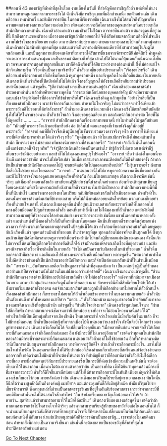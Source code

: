 ##ตอนที่ 43 ของขวัญที่ล้ำค่าที่สุดในโลก
งานเลี้ยงในวันนี้ ที่สำคัญคือการเชิญลั่วลั่ว แต่เพื่อให้นางสามารถหาเหตุผลออกจากพระราชวังได้ ดังนั้นจึงมีการเชิญแขกเพิ่มอีกส่วนหนึ่ง ยกตัวอย่างเช่น เฉินหลิวอ๋อง เหมาชิวอวี่ และยังมีอาจารย์ซิน ในตอนที่เรียงรายชื่อ เฉินฉางเซิงไม่ได้สนใจถึงปัญหาเรื่องความแตกต่างทางสถานะกับความอ่อนไหว เพียงแค่อยากจะถือโอกาสขอบคุณเหล่าคนที่เคยช่วยเหลือสำนักฝึกหลวงเหล่านั้น เฉินหลิวอ๋องมาแล้ว เหมาชิวอวี่ไม่ได้มา อาจารย์ซินมาแล้ว แต่มองดูคนที่อยู่ ณ ที่นี้ นึกถึงสถานะของตัวเอง เมื่อวางของขวัญแล้วก็ถอยออกไป จึงได้รับคำชมจากถังซานสือลิ่วไปจนถึงความไม่เข้าใจของเซวียนหยวนผ้อ
อาหารเลิศรสกับสุราเหมย สายลมจากทะเลสาบไปจนถึงคนหนุ่มสาว
เฉินหลิวอ๋องไม่สนิทกับทุกคนที่สุด แต่สมแล้วที่เป็นราชวงศ์เพียงคนเดียวที่ยังสามารถอยู่ในจิงตูได้จนถึงตอนนี้ และเป็นลูกหลานเพียงคนเดียวที่สามารถได้รับการชื่นชมจากจักรพรรดินีศักดิ์สิทธิ์ คำพูดคำจาและการกระทำแสนจะนุ่มนวลเป็นธรรมชาติอย่างถึงที่สุด ผ่านไปได้ไม่นานก็คุ้นเคยกับเฉินฉางเซิงขึ้นมา รอจนอาหารจานสุดท้ายถูกยกขึ้นมา เขาก็คิดถึงเรื่องที่ได้ยินระหว่างทางก่อนหน้านี้ ซึ่งไม่ค่อยแน่ใจนักจึงเอ่ยถามขึ้น
“เรื่องนั้นเป็นความจริงหรือ”
ลั่วลั่วถามขึ้นอย่างประหลาดใจ “เรื่องอะไรหรือ”
เฉินหลิวอ๋องนำเรื่องก่อนหน้าที่เกิดขึ้นที่หอเฉิงหูมาพูดรอบหนึ่ง และยังพูดถึงเรื่องที่เกิดขึ้นต่อมาในภายหลัง
เฉินฉางเซิงเห็นว่าเรื่องนี้ปิดบังต่อไปไม่ได้แล้ว จึงส่งสัญญาณให้ถังซานสือลิ่วหยิบสาสน์ท้าประลองเหล่านั้นออกมา แล้วพูดขึ้น “รู้สึกว่าค่อนข้างจะเป็นการละเล่นอยู่บ้าง”
เฉินหลิวอ๋องมองสาสน์ท้าประลองเหล่านั้น แล้วส่ายศีรษะพลางพูดขึ้น “การละเล่นเล็กน้อยของบุคคลสำคัญ มักจะมีความหมายแอบแฝง เจ้าดูว่ามีอะไรที่ต้องการให้ข้าช่วยหรือไม่”
เฉินฉางเซิงคิดดู แล้วพูดขึ้น “อย่างไรเสียก็เป็นเรื่องของสำนักฝึกหลวง พวกข้าจัดการกันเองก่อน ถ้าหากไม่ไหวจริงๆ ไม่แน่ว่าอาจจะทำได้เพียงเข้าพระราชวังหลีไปขอพบใต้เท้าสังฆราช”
ลั่วลั่วมองเฉินฉางเซิงแวบหนึ่ง
เฉินฉางเซิงใช้ตะเกียบคีบผัดผักบุ้งไปใส่ให้ในจานของนาง
ลั่วลั่วเข้าใจแล้ว จึงเอ่ยขอบคุณเสียงเบา และก้มหน้ากินอาหารต่อ โดยที่ไม่ได้พูดอะไร
......
......
“อาจารย์ สำนักฝึกหลวงเกิดเรื่องมากมายขนาดนี้ ทำไมท่านถึงไม่พูดกับข้าเลยล่ะ”
“พักอยู่ที่พระราชวังแล้วเคยชินหรือยัง อ๋อ ข้าลืมไป ตอนแรกสุดที่เจ้ามายังจิงตูก็พักอยู่ที่พระราชวัง”
“อาจารย์ คนที่ชื่อโจวจื้อเหิงผู้นั้นอยู่ในขั้นรวบรวมดวงดาวจริงๆ หรือ อาจารย์ใช้เพียงแค่กระบี่เดียวก็สามารถฆ่าเขาได้แล้วจริงๆ หรือ”
“พูดขึ้นมาแล้ว ทำไมเสนาธิการจินถึงไม่ยอมเข้ามาในสำนัก ก็เพราะว่าเขาไม่ชอบกองทัพของนิกายหลวงที่ด้านนอกหรือ”
“อาจารย์ เจ้าถังถังนั่นในตอนนี้แข็งแกร่งขนาดนี้จริงๆ หรือ”
“เจ้ารู้สึกว่าเฉินหลิวอ๋องเป็นคนเช่นไร ข้ารู้สึกว่าไม่เลวเลย แต่เจ้าก็รู้ เพื่อนของข้ามีน้อยอย่างมาก และข้าก็ไม่ได้มองคนทะลุปรุโปร่งอะไร”
“อาจารย์ หรือว่าถังถังในตอนนี้จะยังแข็งแกร่งกว่าข้าอีก น่าจะไม่ใช่หรือเปล่า ในเมื่อเขาสามารถเอาชนะติดต่อกันได้ถึงสิบสองครั้ง ถ้าหากข้าเป็นตัวแทนสำนักฝึกหลวงออกไปสู้ จะชนะติดต่อกันไปตลอดเลยหรือเปล่า”
“ไม่รู้เพราะอะไร ถังซานสือลิ่วถึงไม่ชอบเขามาโดยตลอด”
“อาจารย์...”
แน่นอนว่านี่ไม่ใช่การพูดจาด้วยความเห็นที่แตกต่างกัน และก็ไม่ใช่การจงใจมองดูคนสองคนพูดเรื่องที่ต่างกัน ถึงแม้ในตอนแรกสุด เฉินฉางเซิงจะคิดเช่นนี้จริงๆ แต่เมื่อมาถึงตอนหลังแล้ว เขาเพียงแค่รู้สึกว่าเช่นนี้น่าสนใจอย่างมาก ก่อนที่จะเข้าสุสานเทียนซู โดยเฉพาะก่อนที่เซวียนหยวนผ้อกับถังซานสือลิ่วจะเข้ามาในสำนักฝึกหลวง สำนักฝึกหลวงแห่งนี้ที่มีพื้นที่นับพันไร่ และกว้างขวางอย่างหาใดเปรียบ กลับมีเพียงแค่เขากับลั่วลั่วเพียงสองคน ช่วงหัวค่ำในตอนนั้นพวกเขาล้วนเดินเล่นที่ข้างทะเลสาบ หรือไม่ก็นั่งเหม่อลอยบนต้นไทรย้อย พวกเขาเองก็เคยทำเรื่องที่น่าสนใจเหล่านี้
เฉินฉางเซิงมองดูคลื่นน้ำที่อยู่บนผิวทะเลสาบกับพระราชวังหลีที่ไกลออกไป พลางเอื้อมมือออกไปลูบศีรษะของลั่วลั่ว
ตอนที่เขาทำสิ่งนี้ เขาไม่ได้มองมาที่ลั่วลั่วเลย แต่ว่าฝ่ามือก็สามารถลงมาอยู่ที่หัวของนางได้อย่างแม่นยำ เพราะว่าการกระทำเช่นนี้ของเขานั้นเคยทำมาหลายครั้งแล้ว และตำแหน่งที่นั่งของลั่วลั่วก็เป็นที่ตรงนั้นมาโดยตลอด
คืนนั้นที่เหมยหลี่ซาหวนคืนสู่ทะเลแห่งดวงดาว ที่จริงพวกเขาก็คาดเดาเหตุการณ์ในปัจจุบันนี้ได้แล้ว ครั้งก่อนที่พวกเขาเจอหน้ากันก็เคยพูดคุยกันถึงเรื่องนี้แล้ว ทุกคนล้วนมีหน้าที่ของตน ที่น่ารำคาญที่สุด ทุกคนล้วนไม่อาจที่จะเป็นทุกคนได้ ซึ่งทุกคนล้วนมีญาติสนิทมิตรสหายครูอาจารย์เพื่อนร่วมสำนักไปจนถึงผู้สืบทอดแผ่นดินของตนเอง ดังนั้นเจ้าไม่อาจจะให้ตนเป็นผู้เลือกหรือทำการตัดสินใจได้ เจ้ามักจะต้องพิจารณาถึงเรื่องที่อยู่ตรงหน้า และยังตรงพิจารณาถึงเรื่องที่จะเกิดขึ้นในภายหลัง
“ข้าไม่เคยปัดความรับผิดชอบในหน้าที่ของตน” ลั่วลั่วดิ้นออกจากฝ่ามือของเขา และยืนมองไปยังทางพระราชวังหลีเหมือนกับเขา พลางพูดขึ้น “แต่พวกท่านทำไมถึงไม่คิดบ้างว่าข้าเองก็เป็นนักเรียนของสำนักฝึกหลวง และก็จำเป็นต้องแบกรับหน้าที่ในส่วนนี้เหมือนกัน”
“เพราะว่า...อันดับแรกเลยคือเจ้าเป็นลูกสาวที่ล้ำค่าที่สุดของบิดาเจ้า เป็นองค์หญิงผู้เป็นที่รักของชาวบ้านเผ่าปีศาจจำนวนนับไม่ถ้วนในแม่น้ำแดงกว่าแปดร้อยลี้”
เฉินฉางเซิงมองนางแล้วพูดขึ้น “ส่วนสำนักฝึกหลวง ทางด้านนี้มีข้าและยังมีถังซานสือลิ่ว เจ้าไม่ต้องกังวลอะไร”
หลังจากที่กลับมาจากเมืองสวินหยาง เขาพบว่ากลุ่มอำนาจของจิงตูนั้นตึงเครียดอย่างมาก จักรพรรดินีศักดิ์สิทธิ์เทียนไห่กับใต้เท้าสังฆราชเริ่มแสดงกำลังของตน คนจำนวนมากเริ่มต้นและถูกบีบให้เลือกข้าง เขาไม่อยากให้ลั่วลั่วสนใจเรื่องของสำนักฝึกหลวง ก็เพราะเขาไม่อยากให้ลั่วลั่วเลือกข้าง เพราะว่าในบางความหมายแล้ว ลั่วลั่วนับเป็นตัวแทนถึงท่าทีทั้งหมดของเผ่าปีศาจ
“แต่ว่า...” ลั่วลั่วก้มหน้าลงมองดูเงาของต้นไทรย้อยกับเงาของนางและเฉินฉางเซิงที่อยู่บนผิวน้ำ แล้วพูดขึ้น “ข้าเสียใจอย่างมาก”
เฉินฉางเซิงพูดปลอบใจนาง “ผ่านไปอีกสักพัก ถ้าหากสถานการณ์ชัดเจนกว่านี้สักหน่อย บางทีอาจจะไม่อ่อนไหวขนาดนี้แล้วก็ได้”
อย่างไรเสียก็เป็นเด็กหนุ่มที่มาจากเมืองซีหนิง ไหนเลยจะเข้าใจว่าเรื่องเช่นนี้เมื่อเริ่มต้นขึ้นมาแล้ว ก็จะไม่มีทางมีตอนจบ
ลั่วลั่วเป็นองค์หญิงที่มาจากเมืองไป๋ตี้ แน่นอนว่านางเข้าใจ ดังนั้นจึงยิ่งโศกเศร้า
มองดูท่าทางของนาง เฉินฉางเซิงก็อดไม่ได้ จึงเปลี่ยนเรื่องคุยขึ้นมา “เมื่อหลายคืนก่อน พวกเจ๋อซิ่วได้เลือกกระบี่กันคนละเล่ม เจ้าก็เลือกสักเล่มเถอะ อืม ยังมีกระบี่ที่ไม่เลวอยู่อีกมาก”
เขาคิดว่าทุกคนในสำนักฝึกหลวงล้วนมีกระบี่จากสระกระบี่กันคนละเล่ม แน่นอนว่าลั่วลั่วเองก็ไม่ใช่ข้อยกเว้น อีกทั้งถ้าหากนางคิดว่านี่เป็นการสนับสนุนจากสำนักฝึกหลวง บางทีอาจจะรู้สึกดีใจ ส่วนลั่วลั่วจะเลือกกระบี่อะไร...เขาไม่ได้สนใจเท่าไหร่นัก ในตอนแรกที่เขาไม่ได้รับปากม่ออวี่เรื่องคำขอเกี่ยวกับกระบี่สตรีแดนเย่ว์อย่างง่ายดาย นอกจากที่เขาคิดว่าตนไม่มีหน้าที่ที่จะต้องให้นางแล้ว ที่สำคัญยิ่งกว่าก็คือเขาคิดว่าลั่วลั่วยังไม่ได้เลือกกระบี่เลย กระบี่สตรีแดนเย่ว์กับกระบี่ประกายแสงซึ่งเป็นกระบี่ที่ค่อนข้างมีความเป็นสตรีเช่นนี้ จะต้องเก็บเอาไว้ให้นางก่อน เมื่อนางไม่ต้องการแล้วค่อยว่ากัน
เป็นอย่างที่คิด เมื่อได้ยินว่าทุกคนล้วนมีกระบี่ที่มาจากสระกระบี่ ลั่วลั่วก็ดีใจขึ้นมาเล็กน้อย แต่ก็ไม่ได้ทำการเลือกกระบี่ในทันที เพียงแค่พูดว่าให้เฉินฉางเซิงเก็บเอาไว้ก่อน ภายหลังค่อยว่ากัน
เฉินฉางเซิงมองแซ่วิรุณโปรยที่อยู่ตรงเอวของนาง ทันใดนั้นก็นึกได้ว่านางสูงศักดิ์เป็นถึงองค์หญิงเผ่าปีศาจ แม้แต่กระดุมพันลี้ก็ยังมีอยู่สิบเม็ด ยังมีแซ่วิรุณโปรย เขี้ยวจักรพรรดิ ซึ่งอาวุธเหล่านี้ล้วนเป็นศาสตราวุธวิเศษที่อยู่ในอันดับร้อยศาสตรา เกรงว่าพวกกระบี่ที่เคยมีชื่อเหล่านั้นจะไม่ได้น่าสนใจสักเท่าไหร่
“อืม ข้ายังเตรียมของขวัญเล็กน้อยเอาไว้ให้เจ้า ถ้าหากว่า...สุดท้ายแล้วข้าสามารถเอามาไว้ในมือได้ละก็นะ” เฉินฉางเซิงมองนางแล้วพูดขึ้น เขาคิดว่าถ้าหากตนสามารถเข้าไปในสวนโจวได้จริงๆ แล้วหากสามารถเรียนรู้ทักษะของหวังจือเช่อในตอนนั้นได้ ก็จะนำแผ่นป้ายอนุสรณ์คัมภีร์สวรรค์ที่รอบสุสานโจวทั้งสี่ทิศเหล่านั้นเปลี่ยนมาเป็นหินสีดำก้อนเล็ก และมอบก้อนหนึ่งให้กับนาง
นำแผ่นป้ายอนุสรณ์คัมภีร์สวรรค์มาเป็นของขวัญ...
เขาจะต้องไม่เคยคิดมาก่อน ถ้าหากสิ่งนี้กลายเป็นความจริงขึ้นมา เช่นนั้นนี่จะต้องกลายเป็นของขวัญที่ล้ำค่าที่สุดในประวัติศาสตร์อย่างแน่นอน


[Go To Next Chapter]( ./475.md)
